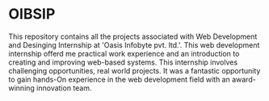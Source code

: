 # OIBSIP
This repository contains all the projects associated with Web Development and Desinging Internship at 'Oasis Infobyte pvt. ltd.'. This web development internship offerd me practical work experience and an introduction to creating and improving web-based systems. This internship involves challenging opportunities, real world projects. It was a fantastic opportunity to gain hands-On experience in the web development field with an award-winning innovation team.
